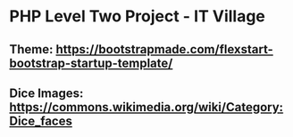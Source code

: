 # PHP Level Two Project - IT Village

## Тheme: https://bootstrapmade.com/flexstart-bootstrap-startup-template/
## Dice Images: https://commons.wikimedia.org/wiki/Category:Dice_faces
